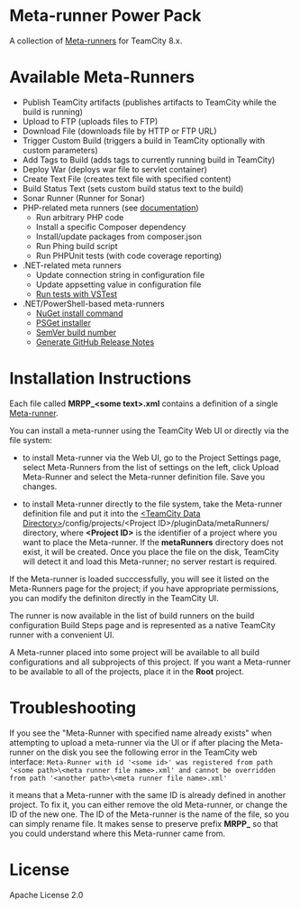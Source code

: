 Meta-runner Power Pack
======================

A collection of [Meta-runners](http://confluence.jetbrains.com/display/TCD8/Working+with+Meta-Runner) for TeamCity 8.x.

Available Meta-Runners
======================

* Publish TeamCity artifacts (publishes artifacts to TeamCity while the build is running)
* Upload to FTP (uploads files to FTP)
* Download File (downloads file by HTTP or FTP URL)
* Trigger Custom Build (triggers a build in TeamCity optionally with custom parameters)
* Add Tags to Build (adds tags to currently running build in TeamCity)
* Deploy War (deploys war file to servlet container)
* Create Text File (creates text file with specified content)
* Build Status Text (sets custom build status text to the build)
* Sonar Runner (Runner for Sonar)
* PHP-related meta runners (see [documentation](https://github.com/JetBrains/meta-runner-power-pack/tree/master/php))
	* Run arbitrary PHP code
	* Install a specific Composer dependency
	* Install/update packages from composer.json
	* Run Phing build script
	* Run PHPUnit tests (with code coverage reporting)
* .NET-related meta runners
	* Update connection string in configuration file
	* Update appsetting value in configuration file
  * [Run tests with VSTest](https://github.com/JetBrains/meta-runner-power-pack/tree/master/vstest)
* .NET/PowerShell-based meta-runners
    * [NuGet install command](https://github.com/JetBrains/meta-runner-power-pack/tree/master/nuget)
    * [PSGet installer](https://github.com/JetBrains/meta-runner-power-pack/tree/master/psget)
    * [SemVer build number](https://github.com/JetBrains/meta-runner-power-pack/tree/master/semver-buildnumber)
    * [Generate GitHub Release Notes](https://github.com/JetBrains/meta-runner-power-pack/tree/master/githubreleasenotes)


Installation Instructions
=========================

Each file called **MRPP_\<some text\>.xml** contains a definition of a single [Meta-runner](http://confluence.jetbrains.com/display/TCD8/Working+with+Meta-Runner).

You can install a meta-runner using the TeamCity Web UI or directly via the file system:

- to install Meta-runner via the Web UI, go to the Project Settings page, select Meta-Runners from the list of settings on the left, click Upload Meta-Runner and select the Meta-runner definition file. Save you changes.

- to install Meta-runner directly to the file system, take the Meta-runner definition file and put it into the [\<TeamCity Data Directory\>](http://confluence.jetbrains.com/display/TCD8/TeamCity+Data+Directory)/config/projects/\<Project ID\>/pluginData/metaRunners/ directory, where **\<Project ID\>** is the identifier of a project where you want to place the Meta-runner. If the **metaRunners** directory does not exist, it will be created. Once you place the file on the disk, TeamCity will detect it and load this Meta-runner; no server restart is required.

If the Meta-runner is loaded succcessfully, you will see it listed on the Meta-Runners page for the project; if you have appropriate permissions, you can modify the definiton directly in the TeamCity UI. 

The runner is now available in the list of build runners on the build configuration Build Steps page and is represented as a native TeamCity runner with a convenient UI.

A Meta-runner placed into some project will be available to all build configurations and all subprojects of this project.
If you want a Meta-runner to be available to all of the projects, place it in the **Root** project.

Troubleshooting
===============

If you see the "Meta-Runner with specified name already exists" when attempting to upload a meta-runner via the UI or if
after placing the Meta-runner on the disk you see the following error in the TeamCity web interface:
``Meta-Runner with id '<some id>' was registered from path '<some path>\<meta runner file name>.xml'
and cannot be overridden from path '<another path>\<meta runner file name>.xml'``

it means that a Meta-runner with the same ID is already defined in another project. To fix it, you can either remove the old Meta-runner, or change the ID of the new one.
The ID of the Meta-runner is the name of the file, so you can simply rename file. It makes sense to preserve prefix **MRPP_** so that you could understand where this Meta-runner came from.

License
=======

Apache License 2.0
